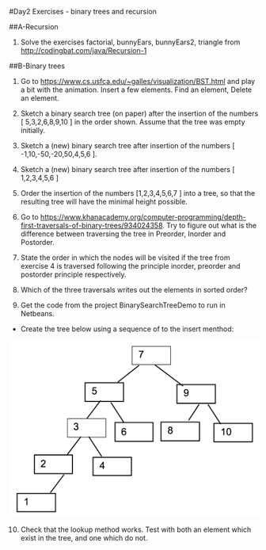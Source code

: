 #Day2 Exercises - binary trees and recursion

##A-Recursion

1. Solve the exercises factorial, bunnyEars, bunnyEars2, triangle from <http://codingbat.com/java/Recursion-1>


##B-Binary trees
1. Go to <https://www.cs.usfca.edu/~galles/visualization/BST.html> and play a bit with the animation. 
  Insert a few elements. Find an element, Delete an element.
2. Sketch a binary search tree (on paper) after the insertion of the numbers [ 5,3,2,6,8,9,10 ] in the order shown. 
   Assume that the tree was empty initially.
3. Sketch a (new) binary search tree after insertion of the numbers  [ -1,10,-50,-20,50,4,5,6 ].
4. Sketch a (new) binary search tree after insertion of the numbers [ 1,2,3,4,5,6 ]
5. Order the insertion of the numbers [1,2,3,4,5,6,7 ] into a tree, so that the 
resulting tree will have the minimal height possible.
6. Go to <https://www.khanacademy.org/computer-programming/depth-first-traversals-of-binary-trees/934024358>. Try to figure out what is the difference between traversing the tree in Preorder, Inorder and Postorder.
7. State the order in which the nodes will be visited if the tree from exercise 4 is traversed following the principle inorder, preorder and postorder principle respectively. 
8. Which of the three traversals writes out the elements in sorted order?

   
9. Get the code from the project BinarySearchTreeDemo to run in Netbeans.

  * Create the tree below using a sequence of to the insert menthod:

  ![Image missing](../img/day2tree.png)

10. Check that the lookup method works. Test with both an element which exist in the tree, and one which do not.
